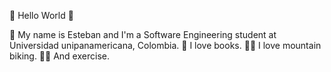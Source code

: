 👾 Hello World 👾










👋 My name is Esteban and I'm a Software Engineering student at Universidad unipanamericana, Colombia. 📖 I love books. 🚵🏻 I love mountain biking. 💪🏻 And exercise.

<!---
Esteban-M1000/Esteban-M1000 is a ✨ special ✨ repository because its `README.md` (this file) appears on your GitHub profile.
You can click the Preview link to take a look at your changes.
--->
